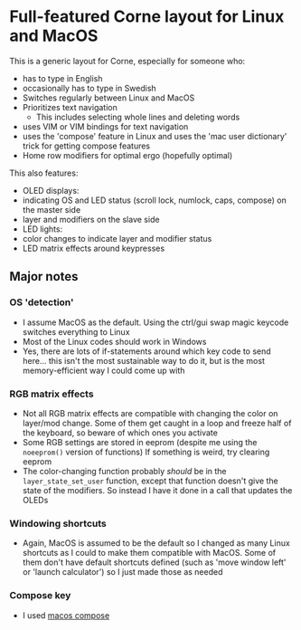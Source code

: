 # Full-featured Corne layout for Linux and MacOS

This is a generic layout for Corne, especially for someone who:

* has to type in English
* occasionally has to type in Swedish
* Switches regularly between Linux and MacOS
* Prioritizes text navigation
  * This includes selecting whole lines and deleting words
* uses VIM or VIM bindings for text navigation
* uses the 'compose' feature in Linux and uses the 'mac user dictionary' trick for getting compose features
* Home row modifiers for optimal ergo (hopefully optimal)

This also features:
* OLED displays:
 * indicating OS and LED status (scroll lock, numlock, caps, compose) on the master side
 * layer and modifiers on the slave side
* LED lights:
 * color changes to indicate layer and modifier status
 * LED matrix effects around keypresses
 
## Major notes

### OS 'detection'
* I assume MacOS as the default. Using the ctrl/gui swap magic keycode switches everything to Linux
 * Most of the Linux codes should work in Windows
 * Yes, there are lots of if-statements around which key code to send here... this isn't the most sustainable way to do it, but is the most memory-efficient way I could come up with
 
### RGB matrix effects
* Not all RGB matrix effects are compatible with changing the color on layer/mod change. Some of them get caught in a loop and freeze half of the keyboard, so beware of which ones you activate
* Some RGB settings are stored in eeprom (despite me using the `noeeprom()` version of functions) If something is weird, try clearing eeprom
* The color-changing function probably _should_ be in the `layer_state_set_user` function, except that function doesn't give the state of the modifiers. So instead I have it done in a call that updates the OLEDs

### Windowing shortcuts
* Again, MacOS is assumed to be the default so I changed as many Linux shortcuts as I could to make them compatible with MacOS. Some of them don't have default shortcuts defined (such as 'move window left' or 'launch calculator') so I just made those as needed

### Compose key
* I used [macos compose](https://github.com/Granitosaurus/macos-compose) 
  

   
